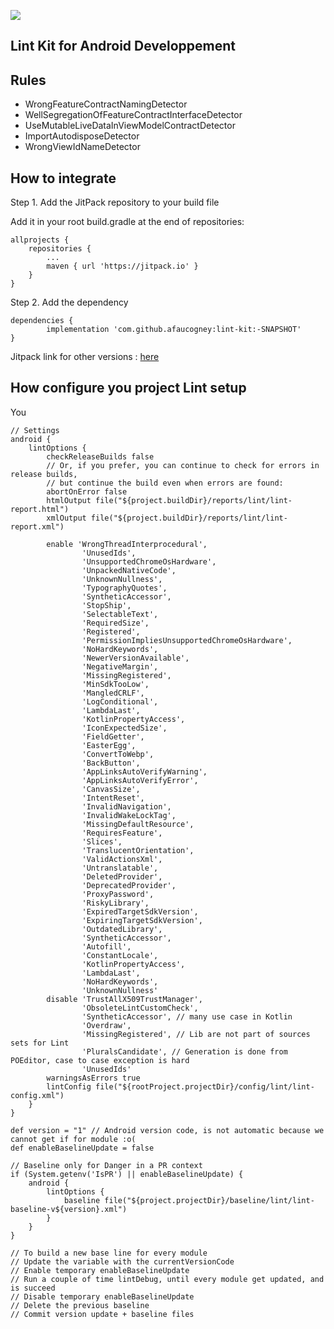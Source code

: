 [![](https://jitpack.io/v/afaucogney/lint-kit.svg)](https://jitpack.io/#afaucogney/lint-kit)

## Lint Kit for Android Developpement

## Rules

 - WrongFeatureContractNamingDetector
 - WellSegregationOfFeatureContractInterfaceDetector
 - UseMutableLiveDataInViewModelContractDetector
 - ImportAutodisposeDetector
 - WrongViewIdNameDetector

## How to integrate

Step 1. Add the JitPack repository to your build file

Add it in your root build.gradle at the end of repositories:

	allprojects {
		repositories {
			...
			maven { url 'https://jitpack.io' }
		}
	}
  
Step 2. Add the dependency

	dependencies {
	        implementation 'com.github.afaucogney:lint-kit:-SNAPSHOT'
	}
  
Jitpack link for other versions : [here](https://jitpack.io/#afaucogney/lint-kit/-SNAPSHOT)

## How configure you project Lint setup

You 

```
// Settings
android {
    lintOptions {
        checkReleaseBuilds false
        // Or, if you prefer, you can continue to check for errors in release builds,
        // but continue the build even when errors are found:
        abortOnError false
        htmlOutput file("${project.buildDir}/reports/lint/lint-report.html")
        xmlOutput file("${project.buildDir}/reports/lint/lint-report.xml")

        enable 'WrongThreadInterprocedural',
                'UnusedIds',
                'UnsupportedChromeOsHardware',
                'UnpackedNativeCode',
                'UnknownNullness',
                'TypographyQuotes',
                'SyntheticAccessor',
                'StopShip',
                'SelectableText',
                'RequiredSize',
                'Registered',
                'PermissionImpliesUnsupportedChromeOsHardware',
                'NoHardKeywords',
                'NewerVersionAvailable',
                'NegativeMargin',
                'MissingRegistered',
                'MinSdkTooLow',
                'MangledCRLF',
                'LogConditional',
                'LambdaLast',
                'KotlinPropertyAccess',
                'IconExpectedSize',
                'FieldGetter',
                'EasterEgg',
                'ConvertToWebp',
                'BackButton',
                'AppLinksAutoVerifyWarning',
                'AppLinksAutoVerifyError',
                'CanvasSize',
                'IntentReset',
                'InvalidNavigation',
                'InvalidWakeLockTag',
                'MissingDefaultResource',
                'RequiresFeature',
                'Slices',
                'TranslucentOrientation',
                'ValidActionsXml',
                'Untranslatable',
                'DeletedProvider',
                'DeprecatedProvider',
                'ProxyPassword',
                'RiskyLibrary',
                'ExpiredTargetSdkVersion',
                'ExpiringTargetSdkVersion',
                'OutdatedLibrary',
                'SyntheticAccessor',
                'Autofill',
                'ConstantLocale',
                'KotlinPropertyAccess',
                'LambdaLast',
                'NoHardKeywords',
                'UnknownNullness'
        disable 'TrustAllX509TrustManager',
                'ObsoleteLintCustomCheck',
                'SyntheticAccessor', // many use case in Kotlin
                'Overdraw',
                'MissingRegistered', // Lib are not part of sources sets for Lint
                'PluralsCandidate', // Generation is done from POEditor, case to case exception is hard
                'UnusedIds'
        warningsAsErrors true
        lintConfig file("${rootProject.projectDir}/config/lint/lint-config.xml")
    }
}

def version = "1" // Android version code, is not automatic because we cannot get if for module :o(
def enableBaselineUpdate = false

// Baseline only for Danger in a PR context
if (System.getenv('IsPR') || enableBaselineUpdate) {
    android {
        lintOptions {
            baseline file("${project.projectDir}/baseline/lint/lint-baseline-v${version}.xml")
        }
    }
}

// To build a new base line for every module
// Update the variable with the currentVersionCode
// Enable temporary enableBaselineUpdate
// Run a couple of time lintDebug, until every module get updated, and is succeed
// Disable temporary enableBaselineUpdate
// Delete the previous baseline
// Commit version update + baseline files
```
